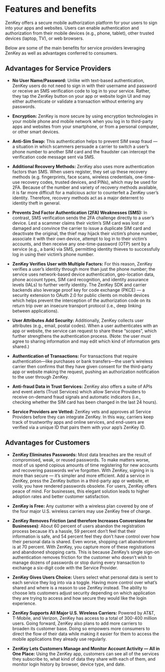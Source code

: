 # Features and benefits

ZenKey offers a secure mobile authorization platform for your users to sign into your apps and websites. Users can enable authentication and authorization from their mobile devices (e.g., phone, tablet), other trusted devices (laptop, TV), or web browsers. 
 
Below are some of the main benefits for service providers leveraging ZenKey as well as advantages conferred to consumers.

## Advantages for Service Providers

* **No User Name/Password:**  Unlike with text-based authentication, ZenKey users do not need to sign in with their username and password or receive an SMS verification code to log in to your service. Rather, they tap the ZenKey button on your app or website login UI and may either authenticate or validate a transaction without entering any passwords.
* **Encryption:**  ZenKey is more secure by using encryption technologies in your mobile phone and mobile network when you log in to third-party apps and websites from your smartphone, or from a personal computer, or other smart devices.

* **Anti-Sim Swap:**  This authentication helps to prevent SIM swap fraud — a situation in which scammers persuade a carrier to switch a user’s phone number to another SIM card and the fraudster can intercept the verification code message sent via SMS.

* **Additional Recovery Methods:** ZenKey also uses more authentication factors than SMS. When users register, they set up these recovery methods (e.g. fingerprints, face scans, wireless credentials, one-time-use recovery codes, trusted devices, and PINs), which may be used for 2FA. Because of the number and variety of recovery methods available, it is far more difficult for a malicious actor to counterfeit a ZenKey user’s identity. Therefore, recovery methods act as a major deterrent to identity theft in general.

* **Prevents 2nd Factor Authentication (2FA) Weaknesses (SMS):**  In contrast, SMS verification sends the 2FA challenge directly to a user’s device. Lest a scammer claims their victim’s SIM card was lost or damaged and convince the carrier to issue a duplicate SIM card and deactivate the original, the thief may hijack their victim’s phone number, associate it with their own device, attempt to log in to their victim’s accounts, and then receive any one-time-password (OTP) sent by a service (e.g., a bank) via SMS, permitting identity thieves to successfully log in using their victim’s phone number.

* **ZenKey Verifies User with Multiple Factors:** For this reason, ZenKey verifies a user’s identity through more than just the phone number; the service uses network-based device authentication, geo-location data, phone account types, SIM card recognition, and identity assurance levels (IALs) to further verify identity. The ZenKey SDK and carrier backends also leverage proof key for code exchange (PKCE) — a security extension to OAuth 2.0 for public clients on mobile devices which helps prevent the interception of the authorization code on its return trip over an insecure transport protocol (i.e., deep linking between applications).

* **User Attributes Add Security:** Additionally, ZenKey collects user attributes (e.g., email, postal codes). When a user authenticates with an app or website, the service can request to share these “scopes”, which further strengthens the authentication process. (Note: the user must agree to sharing information and may edit which kind of information gets shared.)

* **Authentication of Transactions:** For transactions that require authentication—like purchases or bank transfers—the user’s wireless carrier then confirms that they have given consent for the third-party app or website making the request, pushing an authorization notification to the user through ZenKey.

* **Anti-fraud Data in Trust Services:** ZenKey also offers a suite of APIs and event alerts (Trust Services) which allow Service Providers to receive on-demand fraud signals and automatic indicators (i.e., checking whether the SIM card has been changed in the last 24 hours).

* **Service Providers are Vetted:** ZenKey vets and approves all Service Providers before they can integrate ZenKey. In this way, carriers keep track of trustworthy apps and online services, and end-users are verified via a unique ID that pairs them with your app’s ZenKey ID.

## Advantages for Customers

* **ZenKey Eliminates Passwords:**  Most data breaches are the result of compromised, weak, or reused passwords. To make matters worse, most of us spend copious amounts of time registering for new accounts and recovering passwords we’ve forgotten. With ZenKey, signing in is more than secure — it’s simpler and more efficient. Add a service in ZenKey, press the ZenKey button in a third-party app or website, et voilà; you have rendered passwords obsolete. For users, ZenKey offers peace of mind. For businesses, this elegant solution leads to higher adoption rates and better customer satisfaction.

* **ZenKey is Free:** Any customer with a wireless plan covered by one of the four major U.S. wireless carriers may use ZenKey free of charge.

* **ZenKey Removes Friction (and therefore Increases Conversions for Businesses)**:  About 60 percent of users abandon the registration process because it’s a hassle, 59 percent don’t feel that their information is safe, and 54 percent feel they don’t have control over how their personal data is shared. Even worse, shopping cart abandonment is at 70 percent. With ZenKey, you capture more of these registrations and abandoned shopping carts. This is because ZenKey’s single sign-on authentication removes friction for the customer who doesn’t wish to manage dozens of passwords or stop during every transaction to exchange a six-digit code with the Service Provider.

* **ZenKey Gives Users Choice:**  Users select what personal data is sent to each service they log into via a toggle. Having more control over what’s shared and where is a reason to use ZenKey instead. The ability to choose lets customers adjust security depending on which application they are trying to access and how secure they would like the login experience.

* **ZenKey Supports All Major U.S. Wireless Carriers:** Powered by AT&T, T-Mobile, and Verizon, ZenKey has access to a total of 300-400 million users. Going forward, ZenKey also plans to add more carriers to broaden its customer base. Doing so empowers more consumers to direct the flow of their data while making it easier for them to access the mobile applications they already use regularly.

* **ZenKey Lets Customers Manage and Monitor Account Activity — All in One Place:**  Using the ZenKey app, customers can see all of the services they subscribe to, what kind of data they share with each of them, and monitor login history by browser, device type, and date.